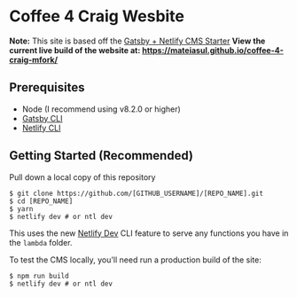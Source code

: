# Coffee 4 Craig Wesbite

**Note:** This site is based off the [Gatsby + Netlify CMS Starter](https://github.com/netlify-templates/gatsby-starter-netlify-cms)
**View the current live build of the website at: https://mateiasul.github.io/coffee-4-craig-mfork/**
## Prerequisites

- Node (I recommend using v8.2.0 or higher)
- [Gatsby CLI](https://www.gatsbyjs.org/docs/)
- [Netlify CLI](https://github.com/netlify/cli)

## Getting Started (Recommended)

Pull down a local copy of this repository 

```
$ git clone https://github.com/[GITHUB_USERNAME]/[REPO_NAME].git
$ cd [REPO_NAME]
$ yarn
$ netlify dev # or ntl dev
```

This uses the new [Netlify Dev](https://www.netlify.com/products/dev/?utm_source=blog&utm_medium=netlifycms&utm_campaign=devex) CLI feature to serve any functions you have in the `lambda` folder.

To test the CMS locally, you'll need run a production build of the site:

```
$ npm run build
$ netlify dev # or ntl dev
```
